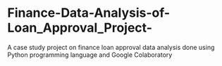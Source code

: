# Finance-Data-Analysis-of-Loan_Approval_Project-
A case study project on finance loan approval data analysis done using Python programming language and Google Colaboratory
